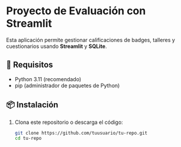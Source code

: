 # Proyecto de Evaluación con Streamlit

Esta aplicación permite gestionar calificaciones de badges, talleres y cuestionarios usando **Streamlit** y **SQLite**.

## 🚀 Requisitos
- Python 3.11 (recomendado)
- pip (administrador de paquetes de Python)

## 📦 Instalación
1. Clona este repositorio o descarga el código:
   ```bash
   git clone https://github.com/tuusuario/tu-repo.git
   cd tu-repo
